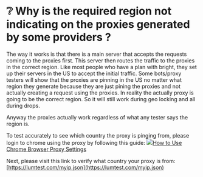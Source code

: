 # ❔ Why is the required region not indicating on the proxies generated by some providers ?

The way it works is that there is a main server that accepts the requests coming to the proxies first. This server then routes the traffic to the proxies in the correct region. Like most people who have a plan with bright, they set up their servers in the US to accept the initial traffic. Some bots/proxy testers will show that the proxies are pinning in the US no matter what region they generate because they are just pining the proxies and not actually creating a request using the proxies. In reality the actually proxy is going to be the correct region. So it will still work during geo locking and all during drops.

Anyway the proxies actually work regardless of what any tester says the region is.

To test accurately to see which country the proxy is pinging from, please login to chrome using the proxy by following this guide: [![](https://oxylabs.io/favicon.ico)How to Use Chrome Browser Proxy Settings](https://oxylabs.io/blog/how-to-set-up-a-chrome-proxy)

Next, please visit this link to verify what country your proxy is from: [https://lumtest.com/myip.json](https://lumtest.com/myip.json)
